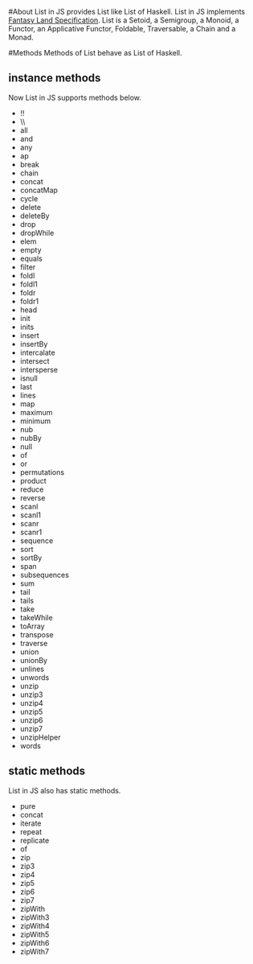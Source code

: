 #About
List in JS provides List like List of Haskell. List in JS implements [Fantasy Land Specification](https://github.com/fantasyland/fantasy-land). List is a Setoid, a Semigroup, a Monoid, a Functor, an Applicative Functor, Foldable, Traversable, a Chain and a Monad.

#Methods
Methods of List behave as List of Haskell.

## instance methods
Now List in JS supports methods below.

* !!
* \\\\
* all
* and
* any
* ap
* break
* chain
* concat
* concatMap
* cycle
* delete
* deleteBy
* drop
* dropWhile
* elem
* empty
* equals
* filter
* foldl
* foldl1
* foldr
* foldr1
* head
* init
* inits
* insert
* insertBy
* intercalate
* intersect
* intersperse
* isnull
* last
* lines
* map
* maximum
* minimum
* nub
* nubBy
* null
* of
* or
* permutations
* product
* reduce
* reverse
* scanl
* scanl1
* scanr
* scanr1
* sequence
* sort
* sortBy
* span
* subsequences
* sum
* tail
* tails
* take
* takeWhile
* toArray
* transpose
* traverse
* union
* unionBy
* unlines
* unwords
* unzip
* unzip3
* unzip4
* unzip5
* unzip6
* unzip7
* unzipHelper
* words

## static methods
List in JS also has static methods.

* pure
* concat
* iterate
* repeat
* replicate
* of
* zip
* zip3
* zip4
* zip5
* zip6
* zip7
* zipWith
* zipWith3
* zipWith4
* zipWith5
* zipWith6
* zipWith7
